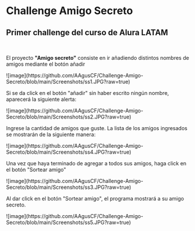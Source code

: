 <h1>Challenge Amigo Secreto</h1>
<h2>Primer challenge del curso de Alura LATAM</h2>
<br>
<p>El proyecto <b>"Amigo secreto"</b> consiste en ir añadiendo distintos nombres de amigos mediante el botón añadir</p>
![image](https://github.com/AAgusCF/Challenge-Amigo-Secreto/blob/main/Screenshots/ss1.JPG?raw=true)
<br>

<p>Si se da click en el botón "añadir" sin haber escrito ningún nombre, aparecerá la siguiente alerta:</p>
![image](https://github.com/AAgusCF/Challenge-Amigo-Secreto/blob/main/Screenshots/ss2.JPG?raw=true)
<br>

<p>Ingrese la cantidad de amigos que guste. La lista de los amigos ingresados se mostrarán de la siguiente manera:</p>
![image](https://github.com/AAgusCF/Challenge-Amigo-Secreto/blob/main/Screenshots/ss4.JPG?raw=true)
<br>

<p>Una vez que haya terminado de agregar a todos sus amigos, haga click en el botón "Sortear amigo"</p>
![image](https://github.com/AAgusCF/Challenge-Amigo-Secreto/blob/main/Screenshots/ss3.JPG?raw=true)
<br>

<p>Al dar click en el botón "Sortear amigo", el programa mostrará a su amigo secreto.</p>
![image](https://github.com/AAgusCF/Challenge-Amigo-Secreto/blob/main/Screenshots/ss5.JPG?raw=true)
